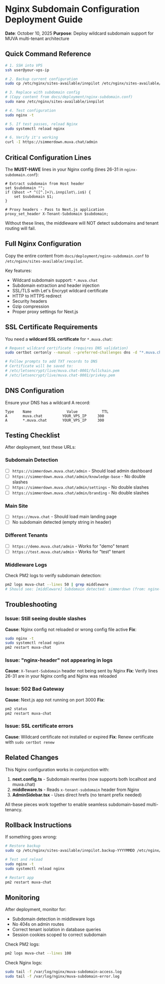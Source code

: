 # Nginx Subdomain Configuration Deployment Guide

**Date**: October 10, 2025
**Purpose**: Deploy wildcard subdomain support for MUVA multi-tenant architecture

## Quick Command Reference

```bash
# 1. SSH into VPS
ssh user@your-vps-ip

# 2. Backup current configuration
sudo cp /etc/nginx/sites-available/innpilot /etc/nginx/sites-available/innpilot.backup-$(date +%Y%m%d)

# 3. Replace with subdomain config
# (Copy content from docs/deployment/nginx-subdomain.conf)
sudo nano /etc/nginx/sites-available/innpilot

# 4. Test configuration
sudo nginx -t

# 5. If test passes, reload Nginx
sudo systemctl reload nginx

# 6. Verify it's working
curl -I https://simmerdown.muva.chat/admin
```

## Critical Configuration Lines

The **MUST-HAVE** lines in your Nginx config (lines 26-31 in `nginx-subdomain.conf`):

```nginx
# Extract subdomain from Host header
set $subdomain "";
if ($host ~* ^([^.]+)\.innpilot\.io$) {
    set $subdomain $1;
}

# Proxy headers - Pass to Next.js application
proxy_set_header X-Tenant-Subdomain $subdomain;
```

Without these lines, the middleware will NOT detect subdomains and tenant routing will fail.

## Full Nginx Configuration

Copy the entire content from `docs/deployment/nginx-subdomain.conf` to `/etc/nginx/sites-available/innpilot`.

Key features:
- Wildcard subdomain support: `*.muva.chat`
- Subdomain extraction and header injection
- SSL/TLS with Let's Encrypt wildcard certificate
- HTTP to HTTPS redirect
- Security headers
- Gzip compression
- Proper proxy settings for Next.js

## SSL Certificate Requirements

You need a **wildcard SSL certificate** for `*.muva.chat`:

```bash
# Request wildcard certificate (requires DNS validation)
sudo certbot certonly --manual --preferred-challenges dns -d "*.muva.chat" -d "muva.chat"

# Follow prompts to add TXT records to DNS
# Certificate will be saved to:
# /etc/letsencrypt/live/muva.chat-0001/fullchain.pem
# /etc/letsencrypt/live/muva.chat-0001/privkey.pem
```

## DNS Configuration

Ensure your DNS has a wildcard A record:

```
Type    Name                Value           TTL
A       muva.chat         YOUR_VPS_IP     300
A       *.muva.chat       YOUR_VPS_IP     300
```

## Testing Checklist

After deployment, test these URLs:

### Subdomain Detection
- [ ] `https://simmerdown.muva.chat/admin` - Should load admin dashboard
- [ ] `https://simmerdown.muva.chat/admin/knowledge-base` - No double slashes
- [ ] `https://simmerdown.muva.chat/admin/settings` - No double slashes
- [ ] `https://simmerdown.muva.chat/admin/branding` - No double slashes

### Main Site
- [ ] `https://muva.chat` - Should load main landing page
- [ ] No subdomain detected (empty string in header)

### Different Tenants
- [ ] `https://demo.muva.chat/admin` - Works for "demo" tenant
- [ ] `https://test.muva.chat/admin` - Works for "test" tenant

### Middleware Logs
Check PM2 logs to verify subdomain detection:

```bash
pm2 logs muva-chat --lines 50 | grep middleware
# Should see: [middleware] Subdomain detected: simmerdown (from: nginx-header)
```

## Troubleshooting

### Issue: Still seeing double slashes
**Cause**: Nginx config not reloaded or wrong config file active
**Fix**:
```bash
sudo nginx -t
sudo systemctl reload nginx
pm2 restart muva-chat
```

### Issue: "nginx-header" not appearing in logs
**Cause**: `X-Tenant-Subdomain` header not being sent by Nginx
**Fix**: Verify lines 26-31 are in your Nginx config and Nginx was reloaded

### Issue: 502 Bad Gateway
**Cause**: Next.js app not running on port 3000
**Fix**:
```bash
pm2 status
pm2 restart muva-chat
```

### Issue: SSL certificate errors
**Cause**: Wildcard certificate not installed or expired
**Fix**: Renew certificate with `sudo certbot renew`

## Related Changes

This Nginx configuration works in conjunction with:

1. **next.config.ts** - Subdomain rewrites (now supports both localhost and muva.chat)
2. **middleware.ts** - Reads `x-tenant-subdomain` header from Nginx
3. **AdminSidebar.tsx** - Uses direct hrefs (no tenant prefix needed)

All these pieces work together to enable seamless subdomain-based multi-tenancy.

## Rollback Instructions

If something goes wrong:

```bash
# Restore backup
sudo cp /etc/nginx/sites-available/innpilot.backup-YYYYMMDD /etc/nginx/sites-available/innpilot

# Test and reload
sudo nginx -t
sudo systemctl reload nginx

# Restart app
pm2 restart muva-chat
```

## Monitoring

After deployment, monitor for:
- Subdomain detection in middleware logs
- No 404s on admin routes
- Correct tenant isolation in database queries
- Session cookies scoped to correct subdomain

Check PM2 logs:
```bash
pm2 logs muva-chat --lines 100
```

Check Nginx logs:
```bash
sudo tail -f /var/log/nginx/muva-subdomain-access.log
sudo tail -f /var/log/nginx/muva-subdomain-error.log
```
